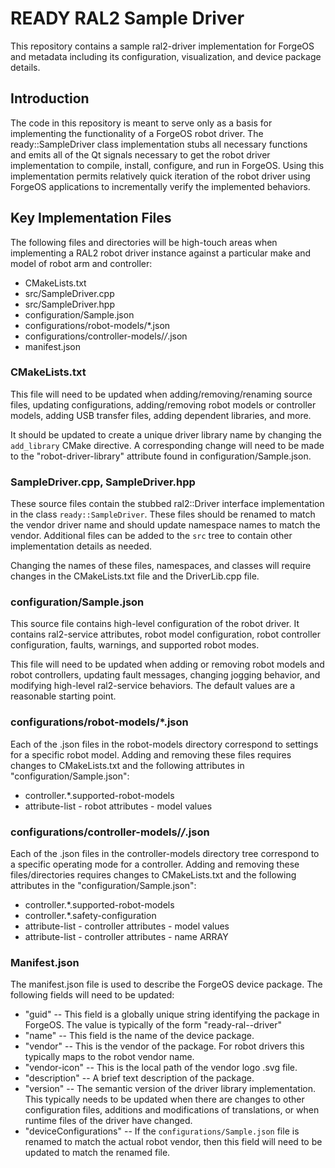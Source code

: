 # READY RAL2 Sample Driver

This repository contains a sample ral2-driver implementation for ForgeOS and metadata including its configuration,
visualization, and device package details.

## Introduction

The code in this repository is meant to serve only as a basis for implementing the functionality of a ForgeOS robot driver. The
ready::SampleDriver class implementation stubs all necessary functions and emits all of the Qt signals necessary to get the
robot driver implementation to compile, install, configure, and run in ForgeOS. Using this implementation permits
relatively quick iteration of the robot driver using ForgeOS applications to incrementally verify the implemented
behaviors.

## Key Implementation Files

The following files and directories will be high-touch areas when implementing a RAL2 robot driver instance against a
particular make and model of robot arm and controller:

* CMakeLists.txt
* src/SampleDriver.cpp
* src/SampleDriver.hpp
* configuration/Sample.json
* configurations/robot-models/*.json
* configurations/controller-models/*/*.json
* manifest.json

### CMakeLists.txt

This file will need to be updated when adding/removing/renaming source files, updating configurations, adding/removing
robot models or controller models, adding USB transfer files, adding dependent libraries, and more.

It should be updated to create a unique driver library name by changing the `add_library` CMake directive. A
corresponding change will need to be made to the "robot-driver-library" attribute found in configuration/Sample.json.

### SampleDriver.cpp, SampleDriver.hpp

These source files contain the stubbed ral2::Driver interface implementation in the class `ready::SampleDriver`. These
files should be renamed to match the vendor driver name and should update namespace names to match the vendor.
Additional files can be added to the `src` tree to contain other implementation details as needed.

Changing the names of these files, namespaces, and classes will require changes in the CMakeLists.txt file and the
DriverLib.cpp file.

### configuration/Sample.json

This source file contains high-level configuration of the robot driver. It contains ral2-service attributes, robot model configuration, robot controller configuration, faults, warnings, and supported robot modes.

This file will need to be updated when adding or removing robot models and robot controllers, updating fault messages,
changing jogging behavior, and modifying high-level ral2-service behaviors. The default values are a reasonable starting
point.

### configurations/robot-models/*.json

Each of the .json files in the robot-models directory correspond to settings for a specific robot model. Adding and
removing these files requires changes to CMakeLists.txt and the following attributes in "configuration/Sample.json":

* controller.*.supported-robot-models
* attribute-list - robot attributes - model values

### configurations/controller-models/*/*.json

Each of the .json files in the controller-models directory tree correspond to a specific operating mode for a
controller. Adding and removing these files/directories requires changes to CMakeLists.txt and the following
attributes in the "configuration/Sample.json":

* controller.*.supported-robot-models
* controller.*.safety-configuration
* attribute-list - controller attributes - model values
* attribute-list - controller attributes - name ARRAY

### Manifest.json

The manifest.json file is used to describe the ForgeOS device package. The following fields will need to be updated:
* "guid" -- This field is a globally unique string identifying the package in ForgeOS. The value is typically of the form "ready-ral-<robot-vendor>-driver"
* "name" -- This field is the name of the device package.
* "vendor" -- This is the vendor of the package. For robot drivers this typically maps to the robot vendor name.
* "vendor-icon" -- This is the local path of the vendor logo .svg file.
* "description" -- A brief text description of the package.
* "version" -- The semantic version of the driver library implementation. This typically needs to be updated when there
               are changes to other configuration files, additions and modifications of translations, or when runtime
               files of the driver have changed.
* "deviceConfigurations" -- If the `configurations/Sample.json` file is renamed to match the actual robot vendor, then
                            this field will need to be updated to match the renamed file.
